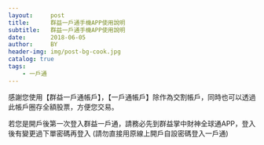 ```yaml
---
layout:     post
title:      群益一戶通手機APP使用說明
subtitle:   群益一戶通手機APP使用說明
date:       2018-06-05
author:     BY
header-img: img/post-bg-cook.jpg
catalog: true
tags:
    - 一戶通
---
```


感謝您使用【群益一戶通帳戶】，【一戶通帳戶】除作為交割帳戶，同時也可以透過此帳戶圈存全額股票，方便您交易。

若您是開戶後第一次登入群益一戶通，請務必先到群益掌中財神全球通APP，登入後有變更過下單密碼再登入 (請勿直接用原線上開戶自設密碼登入一戶通)


